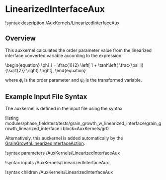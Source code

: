 # LinearizedInterfaceAux

!syntax description /AuxKernels/LinearizedInterfaceAux

## Overview

This auxkernel calculates the order parameter value from the linearized interface converted variable according to the expression

\begin{equation}
    \phi_i = \frac{1}{2} \left[ 1 + \tanh\left( \frac{\psi_i}{\sqrt{2}} \right) \right],
\end{equation}

where $\phi_i$ is the order parameter and $\psi_i$ is the transformed variable.

## Example Input File Syntax

The auxkernel is defined in the input file using the syntax:

!listing modules/phase_field/test/tests/grain_growth_w_linearized_interface/grain_growth_linearized_interface.i block=AuxKernels/gr0

Alternatively, this auxkernel is added automatically by the [GrainGrowthLinearizedInterfaceAction](/GrainGrowthLinearizedInterfaceAction.md).

!syntax parameters /AuxKernels/LinearizedInterfaceAux

!syntax inputs /AuxKernels/LinearizedInterfaceAux

!syntax children /AuxKernels/LinearizedInterfaceAux

